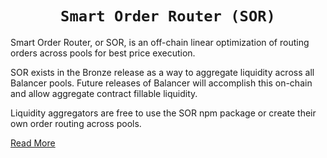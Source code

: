 <h1 align=center><code>Smart Order Router (SOR)</code></h1>

Smart Order Router, or SOR, is an off-chain linear optimization of routing orders across pools for best price execution.

SOR exists in the Bronze release as a way to aggregate liquidity across all Balancer pools. Future releases of Balancer will accomplish this on-chain and allow aggregate contract fillable liquidity.

Liquidity aggregators are free to use the SOR npm package or create their own order routing across pools.

[Read More](https://docs.yogi.fi/protocol/sor)
